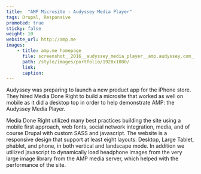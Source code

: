 ```yaml
---
title:  "AMP Microsite - Audyssey Media Player"
tags: Drupal, Responsive
promoted: true                                                                  # carousel: true = promoted to image carousel
sticky: false                                                                   # carousel: true = first slide (css: active)
weight: 10                                                                      # carousel: sort order (reversed from high to low)
website_url: http://amp.me
images:
    - title: amp.me homepage
      file: screenshot__2016__audyssey_media_player__amp.audyssey.com__1920x1080.jpg
      path: /style/images/portfolio/1920x1080/
      link:
      caption:
---
```


Audyssey was preparing to launch a new product app for the iPhone store. They hired Media Done Right to build a microsite that worked as well on mobile as it did a desktop top in order to help demonstrate AMP: the Audyssey Media Player.

Media Done Right utilized many best practices building the site using a mobile first approach, web fonts, social network integration, media, and of course Drupal with custom SASS and javascript. The website is a responsive design that support at least eight layouts: Desktop, Large Tablet, phablet, and phone, in both vertical and landscape mode. In addition we utilized javascript to dynamically load headphone images from the very large image library from the AMP media server, which helped with the performance of the site.
